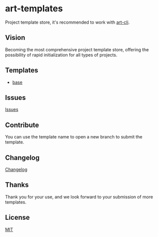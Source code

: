 # art-templates

Project template store, it's recommended to work with [art-cli](https://github.com/artFE/art-cli).

## Vision

Becoming the most comprehensive project template store, offering the possibility of rapid initialization for all types of projects.

## Templates

- [base](https://github.com/artFE/art-templates/tree/base)

## Issues

[Issues](https://github.com/artFE/art-templates/issues)

## Contribute

You can use the template name to open a new branch to submit the template.

## Changelog

[Changelog](https://github.com/artFE/art-templates/blob/master/CHANGELOG.md)

## Thanks

Thank you for your use, and we look forward to your submission of more templates.

## License

[MIT](https://github.com/artFE/art-templates/blob/master/LICENSE.md)

